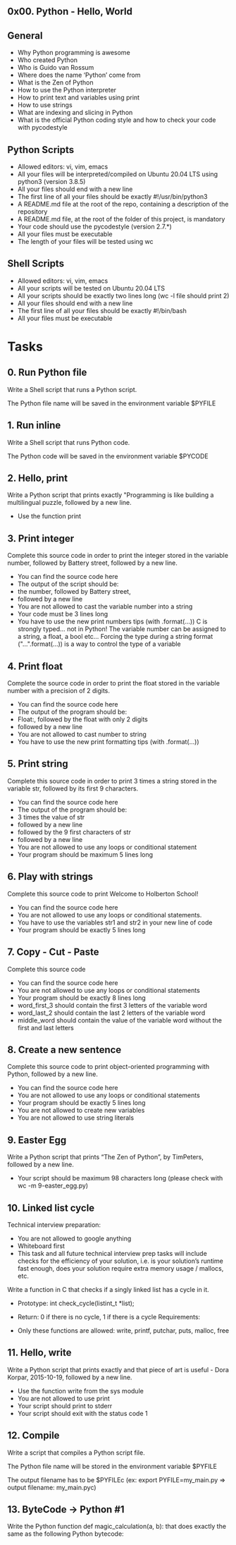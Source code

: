 ## 0x00. Python - Hello, World

## General
* Why Python programming is awesome
* Who created Python
* Who is Guido van Rossum
* Where does the name ‘Python’ come from
* What is the Zen of Python
* How to use the Python interpreter
* How to print text and variables using print
* How to use strings
* What are indexing and slicing in Python
* What is the official Python coding style and how to check your code with pycodestyle

## Python Scripts

* Allowed editors: vi, vim, emacs
* All your files will be interpreted/compiled on Ubuntu 20.04 LTS using python3 (version 3.8.5)
* All your files should end with a new line
* The first line of all your files should be exactly #!/usr/bin/python3
* A README.md file at the root of the repo, containing a description of the repository
* A README.md file, at the root of the folder of this project, is mandatory
* Your code should use the pycodestyle (version 2.7.*)
* All your files must be executable
* The length of your files will be tested using wc

## Shell Scripts
* Allowed editors: vi, vim, emacs
* All your scripts will be tested on Ubuntu 20.04 LTS
* All your scripts should be exactly two lines long (wc -l file should print 2)
* All your files should end with a new line
* The first line of all your files should be exactly #!/bin/bash
* All your files must be executable

# Tasks
## 0. Run Python file
Write a Shell script that runs a Python script.

The Python file name will be saved in the environment variable $PYFILE

## 1. Run inline
Write a Shell script that runs Python code.

The Python code will be saved in the environment variable $PYCODE

## 2. Hello, print
Write a Python script that prints exactly "Programming is like building a multilingual puzzle, followed by a new line.

* Use the function print

## 3. Print integer
Complete this source code in order to print the integer stored in the variable number, followed by Battery street, followed by a new line.

* You can find the source code here
* The output of the script should be:
* the number, followed by Battery street,
* followed by a new line
* You are not allowed to cast the variable number into a string
* Your code must be 3 lines long
* You have to use the new print numbers tips (with .format(...))
C is strongly typed… not in Python! The variable number can be assigned to a string, a float, a bool etc… Forcing the type during a string format ("...".format(...)) is a way to control the type of a variable

## 4. Print float
Complete the source code in order to print the float stored in the variable number with a precision of 2 digits.

* You can find the source code here
* The output of the program should be:
* Float:, followed by the float with only 2 digits
* followed by a new line
* You are not allowed to cast number to string
* You have to use the new print formatting tips (with .format(...))
 
## 5. Print string
Complete this source code in order to print 3 times a string stored in the variable str, followed by its first 9 characters.

* You can find the source code here
* The output of the program should be:
* 3 times the value of str
* followed by a new line
* followed by the 9 first characters of str
* followed by a new line
* You are not allowed to use any loops or conditional statement
* Your program should be maximum 5 lines long

## 6. Play with strings
Complete this source code to print Welcome to Holberton School!

* You can find the source code here
* You are not allowed to use any loops or conditional statements.
* You have to use the variables str1 and str2 in your new line of code
* Your program should be exactly 5 lines long

## 7. Copy - Cut - Paste
Complete this source code

* You can find the source code here
* You are not allowed to use any loops or conditional statements
* Your program should be exactly 8 lines long
* word_first_3 should contain the first 3 letters of the variable word
* word_last_2 should contain the last 2 letters of the variable word
* middle_word should contain the value of the variable word without the first and last letters

## 8. Create a new sentence
Complete this source code to print object-oriented programming with Python, followed by a new line.

* You can find the source code here
* You are not allowed to use any loops or conditional statements
* Your program should be exactly 5 lines long
* You are not allowed to create new variables
* You are not allowed to use string literals

## 9. Easter Egg
Write a Python script that prints “The Zen of Python”, by TimPeters, followed by a new line.

* Your script should be maximum 98 characters long (please check with wc -m 9-easter_egg.py)

## 10. Linked list cycle
Technical interview preparation:

* You are not allowed to google anything
* Whiteboard first
* This task and all future technical interview prep tasks will include checks for the efficiency of your solution, i.e. is your solution’s runtime fast enough, does your solution require extra memory usage / mallocs, etc.

Write a function in C that checks if a singly linked list has a cycle in it.

* Prototype: int check_cycle(listint_t *list);
* Return: 0 if there is no cycle, 1 if there is a cycle
Requirements:

* Only these functions are allowed: write, printf, putchar, puts, malloc, free

## 11. Hello, write
Write a Python script that prints exactly and that piece of art is useful - Dora Korpar, 2015-10-19, followed by a new line.

* Use the function write from the sys module
* You are not allowed to use print
* Your script should print to stderr
* Your script should exit with the status code 1
 
## 12. Compile
Write a script that compiles a Python script file.

The Python file name will be stored in the environment variable $PYFILE

The output filename has to be $PYFILEc (ex: export PYFILE=my_main.py => output filename: my_main.pyc)

## 13. ByteCode -> Python #1
Write the Python function def magic_calculation(a, b): that does exactly the same as the following Python bytecode:


